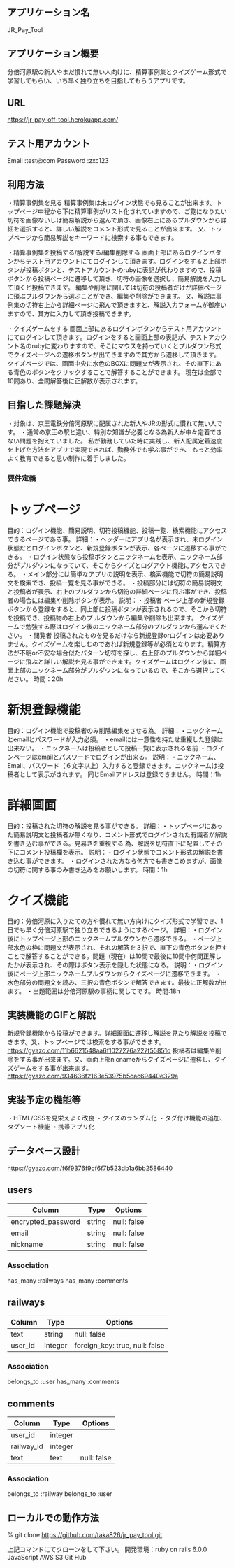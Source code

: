 ## アプリケーション名

JR_Pay_Tool

## アプリケーション概要

分倍河原駅の新人やまだ慣れて無い人向けに、精算事例集とクイズゲーム形式で学習してもらい、いち早く独り立ちを目指してもらうアプリです。

## URL

https://jr-pay-off-tool.herokuapp.com/

## テスト用アカウント

Email    :test@com
Password :zxc123

## 利用方法

・精算事例集を見る
精算事例集は未ログイン状態でも見ることが出来ます。トップページ中程から下に精算事例がリスト化されていますので、ご覧になりたい切符を画像ないしは簡易解説から選んで頂き、画像右上にあるプルダウンから詳細を選択すると、詳しい解説をコメント形式で見ることが出来ます。
又、トップページから簡易解説をキーワードに検索する事もできます。

・精算事例集を投稿する/解説する/編集削除する
画面上部にあるログインボタンからテスト用アカウントにてログインして頂きます。ログインをすると上部ボタンが投稿ボタンと、テストアカウントのrubyに表記が代わりますので、投稿ボタンから投稿ページに遷移して頂き、切符の画像を選択し、簡易解説を入力して頂くと投稿できます。
編集や削除に関しては切符の投稿者だけが詳細ページに飛ぶプルダウンから選ぶことができ、編集や削除ができます。
又、解説は事例集の切符右上から詳細ページに飛んで頂きますと、解説入力フォームが御座いますので、其方に入力して頂き投稿できます。

・クイズゲームをする
画面上部にあるログインボタンからテスト用アカウントにてログインして頂きます。ログインをすると画面上部の表記が、テストアカウント名のrubyに変わりますので、そこにマウスを持っていくとプルダウン形式でクイズページへの遷移ボタンが出てきますので其方から遷移して頂きます。
クイズページでは、画面中央に水色のBOXに問題文が表示され、その直下にある青色のボタンをクリックすることで解答することができます。
現在は全部で10問あり、全問解答後に正解数が表示されます。

## 目指した課題解決

・対象は、京王電鉄分倍河原駅に配属された新人やJRの形式に慣れて無い人です。
・通常の京王の駅と違い、特別な知識が必要となる為新人が中々定着できない問題を抱えていました。
私が勤務していた時に実践し、新人配属定着速度を上げた方法をアプリで実現できれば、勤務外でも学ぶ事ができ、
もっと効率よく教育できると思い制作に着手しました。

### 要件定義

# トップページ

目的：ログイン機能、簡易説明、切符投稿機能、投稿一覧、検索機能にアクセスできるページである事。
詳細：・ヘッダーにアプリ名が表示され、未ログイン状態だとログインボタンと、新規登録ボタンが表示、各ページに遷移する事ができる。
     ・ログイン状態なら投稿ボタンとニックネームを表示、ニックネーム部分がプルダウンになっていて、そこからクイズとログアウト機能にアクセスできる。
     ・メイン部分には簡単なアプリの説明を表示、検索機能で切符の簡易説明文を検索でき、投稿一覧を見る事ができる。
     ・投稿部分には切符の簡易説明文と投稿者が表示、右上のプルダウンから切符の詳細ページに飛ぶ事ができ、投稿者の場合には編集や削除ボタンが表示。
説明：・投稿者 ページ上部の新規登録ボタンから登録をすると、同上部に投稿ボタンが表示されるので、そこから切符を投稿でき、投稿物の右上のプ
     ルダウンから編集や削除も出来ます。
     クイズゲームで勉強する際はログイン後のニックネーム部分のプルダウンから選んでください。
     ・閲覧者 投稿されたものを見るだけなら新規登録orログインは必要ありません。クイズゲームを楽しむのであれば新規登録等が必須となります。精算方法が不明or不安な場合似たパターン切符を探し、右上部のプルダウンから詳細ページに飛ぶと詳しい解説を見る事ができます。クイズゲームはログイン後に、画面上部のニックネーム部分がプルダウンになっているので、そこから選択してください。
時間：20h

# 新規登録機能

目的：ログイン機能で投稿者のみ削除編集をさせる為。
詳細：・ニックネームとemailとパスワードが入力必須。
     ・emailには一意性を持たせ重複した登録は出来ない。
     ・ニックネームは投稿者として投稿一覧に表示される名前
     ・ログインページはemailとパスワードでログインが出来る。
説明：・ニックネーム、Email、パスワード（６文字以上）入力すると登録できます。ニックネームは投稿者として表示がされます。
       同じEmailアドレスは登録できません。
時間：1h
# 詳細画面

目的：投稿された切符の解説を見る事ができる。
詳細：・トップページにあった簡易説明文と投稿者が無くなり、コメント形式でログインされた有識者が解説を書き込む事ができる。見易さを重視する
     為、解説を切符直下に配置してその下にコメント投稿欄を表示。
説明：・ログイン状態でコメント形式の解説を書き込む事ができます。
     ・ログインされた方なら何方でも書きこめますが、画像の切符に関する事のみ書き込みをお願いします。
時間：1h

# クイズ機能

目的：分倍河原に入りたての方や慣れて無い方向けにクイズ形式で学習でき、1日でも早く分倍河原駅で独り立ちできるようにするページ。
詳細：・ログイン後にトップページ上部のニックネームプルダウンから遷移できる。
     ・ページ上部水色の枠に問題文が表示され、それの解答を３択で、直下の青色ボタンを押すことで解答することができる。問題（現在）は10問で最後に10問中何問正解したかが表示され、その際はボタン表示を隠した状態になる。
説明：・ログイン後にページ上部ニックネームプルダウンからクイズページに遷移できます。
     ・水色部分の問題文を読み、三択の青色ボタンで解答できます。最後に正解数が出ます。
     ・出題範囲は分倍河原駅の事柄に関してです。
時間:18h

## 実装機能のGIFと解説

新規登録機能から投稿ができます。詳細画面に遷移し解説を見たり解説を投稿できます。又、トップページでは検索をする事ができます。
https://gyazo.com/11b6621548aa6f1027276a227f55851d
投稿者は編集や削除をする事が出来ます。又、画面上部nicnameからクイズページに遷移し、クイズゲームをする事が出来ます。
https://gyazo.com/934636f2163e53975b5cac69440e329a

## 実装予定の機能等

・HTML/CSSを見栄えよく改良
・クイズのランダム化
・タグ付け機能の追加、タグソート機能
・携帯アプリ化

## データベース設計

https://gyazo.com/f6f9376f9cf6f7b523db1a6bb2586440

## users

| Column             | Type       | Options          |
| ------------------ | ---------- | ---------------- |
| encrypted_password | string     | null: false      |
| email              | string     | null: false      |
| nickname           | string     | null: false      |

### Association
has_many :railways
has_many :comments


## railways

| Column             | Type       | Options                              |
| ------------------ | ---------- | ------------------------------------ |
| text               | string     | null: false                          |
| user_id            | integer    | foreign_key: true, null: false       |

### Association
belongs_to :user
has_many :comments

## comments

| Column             | Type       | Options           |
| ------------------ | ---------- | ----------------- |
| user_id            | integer    |                   |
| railway_id         | integer    |                   |
| text               | text       | null: false       |

### Association
belongs_to :railway
belongs_to :user

## ローカルでの動作方法

% git clone https://github.com/taka826/jr_pay_tool.git

上記コマンドにてクローンをして下さい。
開発環境：ruby on rails 6.0.0
        JavaScript
        AWS S3
        Git Hub